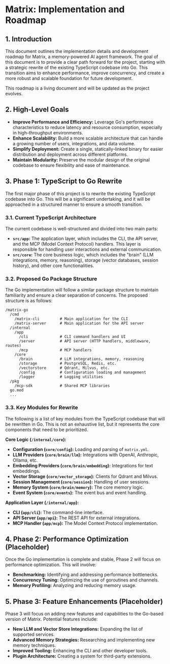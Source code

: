 # Matrix: Implementation and Roadmap

## 1. Introduction

This document outlines the implementation details and development roadmap for Matrix, a memory-powered AI agent framework. The goal of this document is to provide a clear path forward for the project, starting with a strategic rewrite of the existing TypeScript codebase into Go. This transition aims to enhance performance, improve concurrency, and create a more robust and scalable foundation for future development.

This roadmap is a living document and will be updated as the project evolves.

## 2. High-Level Goals

*   **Improve Performance and Efficiency:** Leverage Go's performance characteristics to reduce latency and resource consumption, especially in high-throughput environments.
*   **Enhance Scalability:** Build a more scalable architecture that can handle a growing number of users, integrations, and data volume.
*   **Simplify Deployment:** Create a single, statically-linked binary for easier distribution and deployment across different platforms.
*   **Maintain Modularity:** Preserve the modular design of the original codebase to ensure flexibility and ease of maintenance.

## 3. Phase 1: TypeScript to Go Rewrite

The first major phase of this project is to rewrite the existing TypeScript codebase into Go. This will be a significant undertaking, and it will be approached in a structured manner to ensure a smooth transition.

### 3.1. Current TypeScript Architecture

The current codebase is well-structured and divided into two main parts:

*   **`src/app`:** The application layer, which includes the CLI, the API server, and the MCP (Model Context Protocol) handlers. This layer is responsible for handling user interactions and external communication.
*   **`src/core`:** The core business logic, which includes the "brain" (LLM integrations, memory, reasoning), storage (vector databases, session history), and other core functionalities.

### 3.2. Proposed Go Package Structure

The Go implementation will follow a similar package structure to maintain familiarity and ensure a clear separation of concerns. The proposed structure is as follows:

```
/matrix-go
  /cmd
    /matrix-cli         # Main application for the CLI
    /matrix-server      # Main application for the API server
  /internal
    /app
      /cli              # CLI command handlers and UI
      /server           # API server (HTTP handlers, middleware, routes)
      /mcp              # MCP handlers
    /core
      /brain            # LLM integrations, memory, reasoning
      /storage          # PostgreSQL, Redis, etc.
      /vectorstore      # Qdrant, Milvus, etc.
      /config           # Configuration loading and management
      /logger           # Logging utilities
  /pkg
    /mcp-sdk            # Shared MCP libraries
  go.mod
  ...
```

### 3.3. Key Modules for Rewrite

The following is a list of key modules from the TypeScript codebase that will be rewritten in Go. This is not an exhaustive list, but it represents the core components that need to be prioritized.

**Core Logic (`/internal/core`):**

*   **Configuration (`core/config`):** Loading and parsing of `matrix.yml`.
*   **LLM Providers (`core/brain/llm`):** Integrations with OpenAI, Anthropic, Ollama, etc.
*   **Embedding Providers (`core/brain/embedding`):** Integrations for text embeddings.
*   **Vector Storage (`core/vector_storage`):** Clients for Qdrant and Milvus.
*   **Session Management (`core/session`):** Handling of user sessions.
*   **Memory System (`core/brain/memory`):** The core memory logic.
*   **Event System (`core/events`):** The event bus and event handling.

**Application Layer (`/internal/app`):**

*   **CLI (`app/cli`):** The command-line interface.
*   **API Server (`app/api`):** The REST API for external integrations.
*   **MCP Handler (`app/mcp`):** The Model Context Protocol implementation.

## 4. Phase 2: Performance Optimization (Placeholder)

Once the Go implementation is complete and stable, Phase 2 will focus on performance optimization. This will involve:

*   **Benchmarking:** Identifying and addressing performance bottlenecks.
*   **Concurrency Tuning:** Optimizing the use of goroutines and channels.
*   **Memory Profiling:** Analyzing and reducing memory usage.

## 5. Phase 3: Feature Enhancements (Placeholder)

Phase 3 will focus on adding new features and capabilities to the Go-based version of Matrix. Potential features include:

*   **New LLM and Vector Store Integrations:** Expanding the list of supported services.
*   **Advanced Memory Strategies:** Researching and implementing new memory techniques.
*   **Improved Tooling:** Enhancing the CLI and other developer tools.
*   **Plugin Architecture:** Creating a system for third-party extensions.
